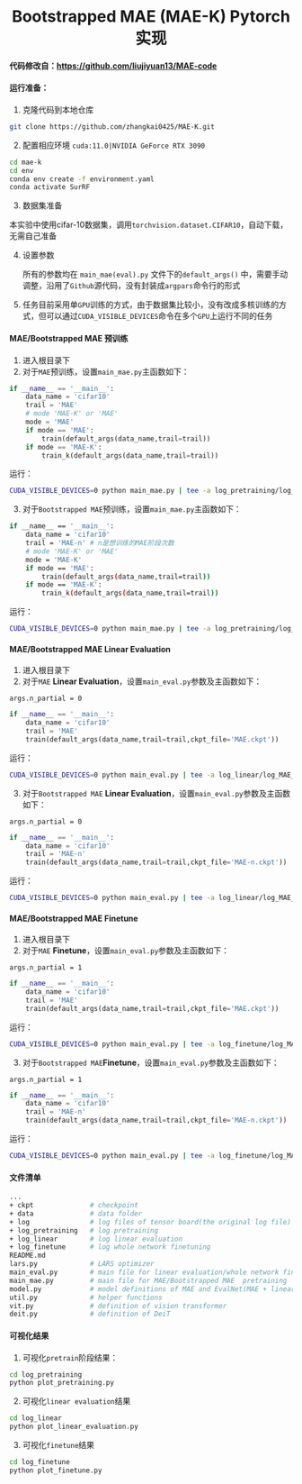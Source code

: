 <center><h1>Bootstrapped MAE (MAE-K) Pytorch实现</h1></center>

#### 代码修改自：https://github.com/liujiyuan13/MAE-code

#### 运行准备：

1. 克隆代码到本地仓库

```bash
git clone https://github.com/zhangkai0425/MAE-K.git
```

2. 配置相应环境   `cuda:11.0|NVIDIA GeForce RTX 3090` 

```bash
cd mae-k
cd env
conda env create -f environment.yaml
conda activate SurRF
```

3. 数据集准备

​		本实验中使用cifar-10数据集，调用`torchvision.dataset.CIFAR10`，自动下载，无需自己准备

4. 设置参数

   所有的参数均在 `main_mae(eval).py` 文件下的`default_args()` 中，需要手动调整，沿用了`Github`源代码，没有封装成`argpars`命令行的形式

5. 任务目前采用单`GPU`训练的方式，由于数据集比较小，没有改成多核训练的方式，但可以通过`CUDA_VISIBLE_DEVICES`命令在多个`GPU`上运行不同的任务

#### MAE/Bootstrapped MAE 预训练

1. 进入根目录下
2. 对于`MAE`预训练，设置`main_mae.py`主函数如下：

```python
if __name__ == '__main__':
    data_name = 'cifar10'
    trail = 'MAE'
    # mode 'MAE-K' or 'MAE'
    mode = 'MAE'
    if mode == 'MAE':
        train(default_args(data_name,trail=trail))
    if mode == 'MAE-K':
        train_k(default_args(data_name,trail=trail))
```

运行：

```bash
CUDA_VISIBLE_DEVICES=0 python main_mae.py | tee -a log_pretraining/log_MAE.txt    # train MAE encoder
```

3. 对于`Bootstrapped MAE`预训练，设置`main_mae.py`主函数如下：

```bash
if __name__ == '__main__':
    data_name = 'cifar10'
    trail = 'MAE-n' # n是想训练的MAE阶段次数
    # mode 'MAE-K' or 'MAE'
    mode = 'MAE-K'
    if mode == 'MAE':
        train(default_args(data_name,trail=trail))
    if mode == 'MAE-K':
        train_k(default_args(data_name,trail=trail))
```

运行：

```bash
CUDA_VISIBLE_DEVICES=0 python main_mae.py | tee -a log_pretraining/log_MAE_n.txt    # train MAE encoder
```

#### MAE/Bootstrapped MAE  Linear Evaluation

1. 进入根目录下
2. 对于`MAE` **Linear Evaluation**，设置`main_eval.py`参数及主函数如下：

`args.n_partial = 0`

```python
if __name__ == '__main__':
    data_name = 'cifar10'
    trail = 'MAE'
    train(default_args(data_name,trail=trail,ckpt_file='MAE.ckpt'))
```

运行：

```bash
CUDA_VISIBLE_DEVICES=0 python main_eval.py | tee -a log_linear/log_MAE_Linear.txt   # Linear Evaluation
```

3. 对于`Bootstrapped MAE` **Linear Evaluation**，设置`main_eval.py`参数及主函数如下：

`args.n_partial = 0`

```python
if __name__ == '__main__':
    data_name = 'cifar10'
    trail = 'MAE-n'
    train(default_args(data_name,trail=trail,ckpt_file='MAE-n.ckpt'))
```

运行：

```bash
CUDA_VISIBLE_DEVICES=0 python main_eval.py | tee -a log_linear/log_MAE_n_Linear.txt  # Linear Evaluation
```

#### MAE/Bootstrapped MAE Finetune

1. 进入根目录下
2. 对于`MAE` **Finetune**，设置`main_eval.py`参数及主函数如下：

`args.n_partial = 1`

```python
if __name__ == '__main__':
    data_name = 'cifar10'
    trail = 'MAE'
    train(default_args(data_name,trail=trail,ckpt_file='MAE.ckpt'))
```

运行：

```bash
CUDA_VISIBLE_DEVICES=0 python main_eval.py | tee -a log_finetune/log_MAE_Finetune.txt   # Linear Evaluation
```

3. 对于`Bootstrapped MAE`**Finetune**，设置`main_eval.py`参数及主函数如下：

`args.n_partial = 1`

```python
if __name__ == '__main__':
    data_name = 'cifar10'
    trail = 'MAE-n'
    train(default_args(data_name,trail=trail,ckpt_file='MAE-n.ckpt'))
```

运行：

```bash
CUDA_VISIBLE_DEVICES=0 python main_eval.py | tee -a log_finetune/log_MAE_n_Finetune.txt  # Linear Evaluation
```

#### 文件清单

```bash
...
+ ckpt              # checkpoint
+ data              # data folder
+ log               # log files of tensor board(the original log file)
+ log_pretraining   # log pretraining 
+ log_linear        # log linear evaluation
+ log_finetune      # log whole network finetuning
README.md 
lars.py             # LARS optimizer
main_eval.py        # main file for linear evaluation/whole network finetuning
main_mae.py         # main file for MAE/Bootstrapped MAE  pretraining
model.py            # model definitions of MAE and EvalNet(MAE + linear network)
util.py             # helper functions
vit.py              # definition of vision transformer
deit.py             # definition of DeiT
```


#### 可视化结果

1. 可视化`pretrain`阶段结果：

```bash
cd log_pretraining
python plot_pretraining.py
```

2. 可视化`linear evaluation`结果

```bash
cd log_linear
python plot_linear_evaluation.py
```

3. 可视化`finetune`结果

```bash
cd log_finetune
python plot_finetune.py
```
